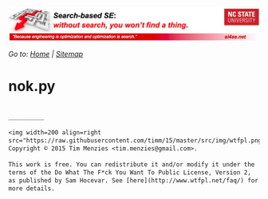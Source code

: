 [<img width=900 src="https://raw.githubusercontent.com/timm/15/master/src/img/banner.jpg">](https://github.com/timm/15/blob/master/README.md)

_Go to: [Home](https://github.com/timm/15/blob/master/README.md) | [Sitemap](https://github.com/timm/15/blob/master/TOC.md)_


# nok.py

````

__________

<img width=200 align=right src="https://raw.githubusercontent.com/timm/15/master/src/img/wtfpl.png">
Copyright © 2015 Tim Menzies <tim.menzies@gmail.com>.

This work is free. You can redistribute it and/or modify it under the
terms of the Do What The F*ck You Want To Public License, Version 2,
as published by Sam Hocevar. See [here](http://www.wtfpl.net/faq/) for more details.
